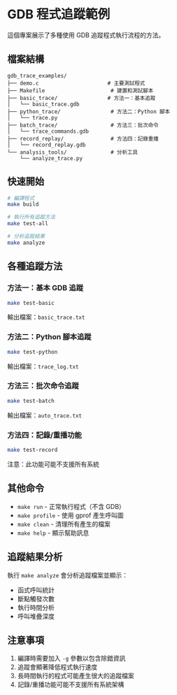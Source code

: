 # GDB 程式追蹤範例

這個專案展示了多種使用 GDB 追蹤程式執行流程的方法。

## 檔案結構

```
gdb_trace_examples/
├── demo.c                      # 主要測試程式
├── Makefile                     # 建置和測試腳本
├── basic_trace/                # 方法一：基本追蹤
│   └── basic_trace.gdb
├── python_trace/                # 方法二：Python 腳本
│   └── trace.py
├── batch_trace/                 # 方法三：批次命令
│   └── trace_commands.gdb
├── record_replay/               # 方法四：記錄重播
│   └── record_replay.gdb
└── analysis_tools/              # 分析工具
    └── analyze_trace.py
```

## 快速開始

```bash
# 編譯程式
make build

# 執行所有追蹤方法
make test-all

# 分析追蹤結果
make analyze
```

## 各種追蹤方法

### 方法一：基本 GDB 追蹤
```bash
make test-basic
```
輸出檔案：`basic_trace.txt`

### 方法二：Python 腳本追蹤
```bash
make test-python
```
輸出檔案：`trace_log.txt`

### 方法三：批次命令追蹤
```bash
make test-batch
```
輸出檔案：`auto_trace.txt`

### 方法四：記錄/重播功能
```bash
make test-record
```
注意：此功能可能不支援所有系統

## 其他命令

- `make run` - 正常執行程式（不含 GDB）
- `make profile` - 使用 gprof 產生呼叫圖
- `make clean` - 清理所有產生的檔案
- `make help` - 顯示幫助訊息

## 追蹤結果分析

執行 `make analyze` 會分析追蹤檔案並顯示：
- 函式呼叫統計
- 斷點觸發次數
- 執行時間分析
- 呼叫堆疊深度

## 注意事項

1. 編譯時需要加入 `-g` 參數以包含除錯資訊
2. 追蹤會顯著降低程式執行速度
3. 長時間執行的程式可能產生很大的追蹤檔案
4. 記錄/重播功能可能不支援所有系統架構
